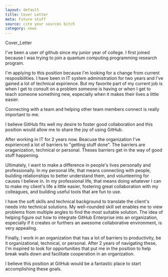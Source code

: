 ```yaml
---
layout: default
title: Cover Letter
meta: Future stuff
source: cite your sources bitch
category: news
---
```


Cover_Letter

I've been a user of github since my junior year of college. I first joined because I was trying to join a quantum computing programming research program. 

I'm applying to this position because I'm looking for a change from current resposibilities. I have been in IT system administration for two years and I've gained a lot of technical expirience. But my favorite part of my current job is when I get to consult on a problem someone is having or when I get to teach someone something new, especially when it makes their lives a little easier. 

Connecting with a team and helping other team members connect is really important to me. 

I believe GitHub fits well my desire to foster good collaboration and this position would allow me to share the joy of using GitHub.

After working in IT for 2 years now. Beacuse the organization I've expirienced a lot of barriers to "getting stuff done". The barriers are oraganization, technical or personal. Theses barriers get in the way of good stuff happening. 



Ultimately, I want to make a difference in people's lives personally and professionally. In my personal life, that means connecting with people, building relationships to better understand them, and volunteering for causes I believe in. In my professional life, that means doing whatever I can to make my client's life a little easier, fostering great collaboration with my colleagues, and building useful tools that are fun to use.

I have the soft skills and technical background to translate the client's needs into technical solutions. My well-rounded skill set enables me to view problems from multiple angles to find the most suitable solution. The idea of helping figure out how to integrate GitHub Enterprise into an organization, especially if it creates or furthers an awesome collaborative environment, is very appealing.  

Finally, I work in an organization that has a lot of barriers to productivity, be it organizational, technical, or personal. After 2 years of navigating these, I'm inspired to look for opportunities that put me in the position to help break walls down and facilitate cooperation in an organization.

I believe this position at GitHub would be a fantastic place to start accomplishing these goals.
